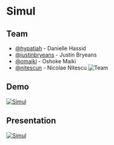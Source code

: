 # Simul
## Team
* [@hypatiah](https://github.com/hypatiah) - Danielle Hassid
* [@justinbryeans](https://github.com/justinbryeans) - Justin Bryeans
* [@omaiki](https://github.com/omaiki) - Oshoke Maiki
* [@nitescun](https://github.com/nitescun) - Nicolae Nitescu
 ![Team](http://i.imgur.com/IgEQCnM.png)

## Demo
[![Simul](http://i.imgur.com/VEzskv3.png)](https://www.youtube.com/watch?v=tfqIyB3vSNg "Simul")

## Presentation 
[![Simul](http://i.imgur.com/464Hp3j.png)](https://www.youtube.com/watch?v=OpfmkFkiS0Y&feature=youtu.be&t=37m6s "Simul Presentation")

